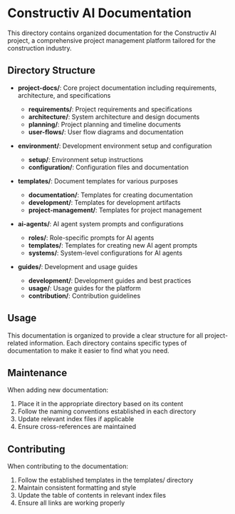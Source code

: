 # Constructiv AI Documentation

This directory contains organized documentation for the Constructiv AI project, a comprehensive project management platform tailored for the construction industry.

## Directory Structure

- **project-docs/**: Core project documentation including requirements, architecture, and specifications
  - **requirements/**: Project requirements and specifications
  - **architecture/**: System architecture and design documents
  - **planning/**: Project planning and timeline documents
  - **user-flows/**: User flow diagrams and documentation

- **environment/**: Development environment setup and configuration
  - **setup/**: Environment setup instructions
  - **configuration/**: Configuration files and documentation

- **templates/**: Document templates for various purposes
  - **documentation/**: Templates for creating documentation
  - **development/**: Templates for development artifacts
  - **project-management/**: Templates for project management

- **ai-agents/**: AI agent system prompts and configurations
  - **roles/**: Role-specific prompts for AI agents
  - **templates/**: Templates for creating new AI agent prompts
  - **systems/**: System-level configurations for AI agents

- **guides/**: Development and usage guides
  - **development/**: Development guides and best practices
  - **usage/**: Usage guides for the platform
  - **contribution/**: Contribution guidelines

## Usage

This documentation is organized to provide a clear structure for all project-related information. Each directory contains specific types of documentation to make it easier to find what you need.

## Maintenance

When adding new documentation:

1. Place it in the appropriate directory based on its content
2. Follow the naming conventions established in each directory
3. Update relevant index files if applicable
4. Ensure cross-references are maintained

## Contributing

When contributing to the documentation:

1. Follow the established templates in the templates/ directory
2. Maintain consistent formatting and style
3. Update the table of contents in relevant index files
4. Ensure all links are working properly 